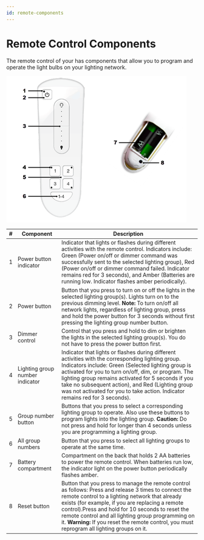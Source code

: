 ```yaml
---
id: remote-components
---
```


# Remote Control Components

<p data-hd-class="shortdesc">The remote control of your <span data-hd-keyref="product-name" /> has components that allow you to program and operate the light bulbs on your lighting network.</p>

![Front and back of remote control](../images/remote-control-callouts.png "Front and back of remote control")

|\#|Component|Description|
|--|---------|-----------|
|1|Power button indicator|Indicator that lights or flashes during different activities with the remote control. Indicators include: Green (Power on/off or dimmer command was successfully sent to the selected lighting group), Red (Power on/off or dimmer command failed. Indicator remains red for 3 seconds), and Amber (Batteries are running low. Indicator flashes amber periodically).|
|2|Power button|Button that you press to turn on or off the lights in the selected lighting group\(s\). Lights turn on to the previous dimming level. **Note:** To turn on/off all network lights, regardless of lighting group, press and hold the power button for 3 seconds without first pressing the lighting group number button.|
|3|Dimmer control|Control that you press and hold to dim or brighten the lights in the selected lighting group\(s\). You do not have to press the power button first.|
|4|Lighting group number indicator|Indicator that lights or flashes during different activities with the corresponding lighting group. Indicators include: Green (Selected lighting group is activated for you to turn on/off, dim, or program. The lighting group remains activated for 5 seconds if you take no subsequent action), and Red (Lighting group was not activated for you to take action. Indicator remains red for 3 seconds).|
|5|Group number button|Buttons that you press to select a corresponding lighting group to operate. Also use these buttons to program lights into the lighting group. **Caution:** Do not press and hold for longer than 4 seconds unless you are programming a lighting group.|
|6|All group numbers|Button that you press to select all lighting groups to operate at the same time.|
|7|Battery compartment|Compartment on the back that holds 2 AA batteries to power the remote control. When batteries run low, the indicator light on the power button periodically flashes amber.|
|8|Reset button|Button that you press to manage the remote control as follows: Press and release 3 times to connect the remote control to a lighting network that already exists \(for example, if you are replacing a remote control\).Press and hold for 10 seconds to reset the remote control and all lighting group programming on it. **Warning:** If you reset the remote control, you must reprogram all lighting groups on it.|
